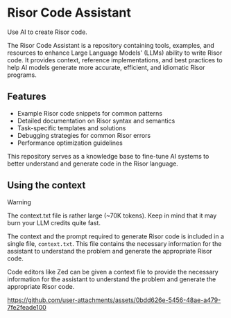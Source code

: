 # Risor Code Assistant

Use AI to create Risor code.

The Risor Code Assistant is a repository containing tools, examples, and resources to enhance Large Language Models' (LLMs) ability to write Risor code. It provides context, reference implementations, and best practices to help AI models generate more accurate, efficient, and idiomatic Risor programs.

## Features

- Example Risor code snippets for common patterns
- Detailed documentation on Risor syntax and semantics
- Task-specific templates and solutions
- Debugging strategies for common Risor errors
- Performance optimization guidelines

This repository serves as a knowledge base to fine-tune AI systems to better understand and generate code in the Risor language.

## Using the context

> [!WARNING]
> The context.txt file is rather large (~70K tokens). Keep in mind that it may burn your LLM credits quite fast.

The context and the prompt required to generate Risor code is included in a single file, `context.txt`. This file contains the necessary information for the assistant to understand the problem and generate the appropriate Risor code.

Code editors like Zed can be given a context file to provide the necessary information for the assistant to understand the problem and generate the appropriate Risor code.

https://github.com/user-attachments/assets/0bdd626e-5456-48ae-a479-7fe2feade100

